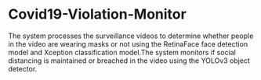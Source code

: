 # Covid19-Violation-Monitor
The system processes the surveillance videos to determine whether people in the video are wearing masks or not using the RetinaFace face detection model and Xception classification model.The system monitors if social distancing is maintained or breached in the video using the YOLOv3 object detector.

